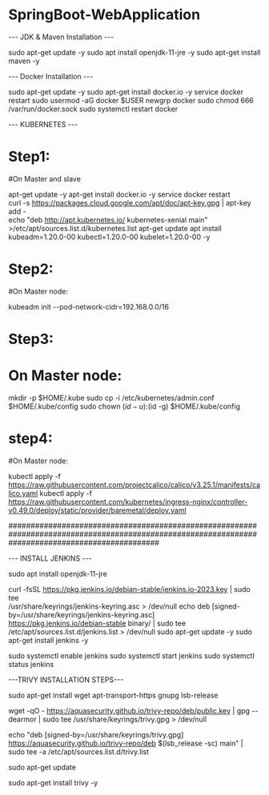 # SpringBoot-WebApplication



--- JDK & Maven Installation ---

sudo apt-get update -y
sudo apt install openjdk-11-jre -y
sudo apt-get install maven -y

--- Docker Installation ---

sudo apt-get update -y
sudo apt-get install docker.io -y
service docker restart
sudo usermod -aG docker $USER
newgrp docker
sudo chmod 666 /var/run/docker.sock
sudo systemctl restart docker

--- KUBERNETES ---

# Step1:

#On Master and slave 

apt-get update -y
apt-get install docker.io -y
service docker restart  
curl -s https://packages.cloud.google.com/apt/doc/apt-key.gpg | apt-key add -  
echo "deb http://apt.kubernetes.io/ kubernetes-xenial main" >/etc/apt/sources.list.d/kubernetes.list
apt-get update
apt install kubeadm=1.20.0-00 kubectl=1.20.0-00 kubelet=1.20.0-00 -y  

# Step2:

#On Master node:

   kubeadm init --pod-network-cidr=192.168.0.0/16
  
   
   
# Step3: 

# On Master node: 

mkdir -p $HOME/.kube
sudo cp -i /etc/kubernetes/admin.conf $HOME/.kube/config
sudo chown $(id -u):$(id -g) $HOME/.kube/config


   
# step4:

#On Master node:

kubectl apply -f https://raw.githubusercontent.com/projectcalico/calico/v3.25.1/manifests/calico.yaml 
kubectl apply -f https://raw.githubusercontent.com/kubernetes/ingress-nginx/controller-v0.49.0/deploy/static/provider/baremetal/deploy.yaml



##################################################################################################################################################


--- INSTALL JENKINS ---

sudo apt install openjdk-11-jre

curl -fsSL https://pkg.jenkins.io/debian-stable/jenkins.io-2023.key | sudo tee \
  /usr/share/keyrings/jenkins-keyring.asc > /dev/null
echo deb [signed-by=/usr/share/keyrings/jenkins-keyring.asc] \
  https://pkg.jenkins.io/debian-stable binary/ | sudo tee \
  /etc/apt/sources.list.d/jenkins.list > /dev/null
sudo apt-get update -y 
sudo apt-get install jenkins -y

sudo systemctl enable jenkins
sudo systemctl start jenkins
sudo systemctl status jenkins



---TRIVY INSTALLATION STEPS---

sudo apt-get install wget apt-transport-https gnupg lsb-release

wget -qO - https://aquasecurity.github.io/trivy-repo/deb/public.key | gpg --dearmor | sudo tee /usr/share/keyrings/trivy.gpg > /dev/null

echo "deb [signed-by=/usr/share/keyrings/trivy.gpg] https://aquasecurity.github.io/trivy-repo/deb $(lsb_release -sc) main" | sudo tee -a /etc/apt/sources.list.d/trivy.list

sudo apt-get update

sudo apt-get install trivy -y
